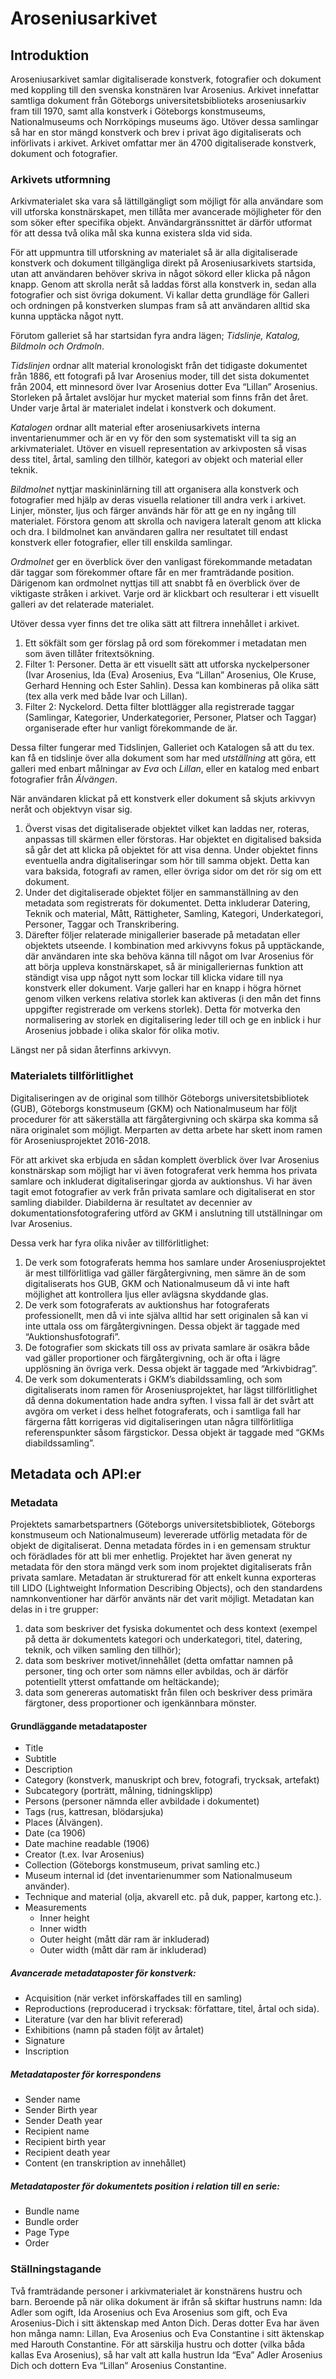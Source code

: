 # Aroseniusarkivet

## Introduktion

Aroseniusarkivet samlar digitaliserade konstverk, fotografier och dokument med koppling till den svenska konstnären Ivar Arosenius. Arkivet innefattar samtliga dokument från Göteborgs universitetsbiblioteks aroseniusarkiv fram till 1970, samt alla konstverk i Göteborgs konstmuseums, Nationalmuseums och Norrköpings museums ägo. Utöver dessa samlingar så har en stor mängd konstverk och brev i privat ägo digitaliserats och införlivats i arkivet. Arkivet omfattar mer än 4700 digitaliserade konstverk, dokument och fotografier.

### Arkivets utformning

Arkivmaterialet ska vara så lättillgängligt som möjligt för alla användare som vill utforska konstnärskapet, men tillåta mer avancerade möjligheter för den som söker efter specifika objekt. Användargränssnittet är därför utformat för att dessa två olika mål ska kunna existera sIda vid sida.

För att uppmuntra till utforskning av materialet så är alla digitaliserade konstverk och dokument tillgängliga direkt på Aroseniusarkivets startsida, utan att användaren behöver skriva in något sökord eller klicka på någon knapp. Genom att skrolla neråt så laddas först alla konstverk in, sedan alla fotografier och sist övriga dokument. Vi kallar detta grundläge för Galleri och ordningen på konstverken slumpas fram så att användaren alltid ska kunna upptäcka något nytt.

Förutom galleriet så har startsidan fyra andra lägen; _Tidslinje, Katalog, Bildmoln och Ordmoln_.

*Tidslinjen* ordnar allt material kronologiskt från det tidigaste dokumentet från 1886, ett fotografi på Ivar Arosenius moder, till det sista dokumentet från 2004, ett minnesord över Ivar Arosenius dotter Eva “Lillan” Arosenius. Storleken på årtalet avslöjar hur mycket material som finns från det året. Under varje årtal är materialet indelat i konstverk och dokument.

*Katalogen* ordnar allt material efter aroseniusarkivets interna inventarienummer och är en vy för den som systematiskt vill ta sig an arkivmaterialet. Utöver en visuell representation av arkivposten så visas dess titel, årtal, samling den tillhör, kategori av objekt och material eller teknik.

*Bildmolnet* nyttjar maskininlärning till att organisera alla konstverk och fotografier med hjälp av deras visuella relationer till andra verk i arkivet. Linjer, mönster, ljus och färger används här för att ge en ny ingång till materialet. Förstora genom att skrolla och navigera lateralt genom att klicka och dra. I bildmolnet kan användaren gallra ner resultatet till endast konstverk eller fotografier, eller till enskilda samlingar.

*Ordmolnet* ger en överblick över den vanligast förekommande metadatan där taggar som förekommer oftare får en mer framträdande position. Därigenom kan ordmolnet nyttjas till att snabbt få en överblick över de viktigaste stråken i arkivet. Varje ord är klickbart och resulterar i ett visuellt galleri av det relaterade materialet.

Utöver dessa vyer finns det tre olika sätt att filtrera innehållet i arkivet.

1. Ett sökfält som ger förslag på ord som förekommer i metadatan men som även tillåter fritextsökning.
2. Filter 1: Personer. Detta är ett visuellt sätt att utforska nyckelpersoner (Ivar Arosenius, Ida (Eva) Arosenius, Eva “Lillan” Arosenius, Ole Kruse, Gerhard Henning och Ester Sahlin). Dessa kan kombineras på olika sätt (tex alla verk med både Ivar och Lillan).
3. Filter 2: Nyckelord. Detta filter blottlägger alla registrerade taggar (Samlingar, Kategorier, Underkategorier, Personer, Platser och Taggar) organiserade efter hur vanligt förekommande de är.

Dessa filter fungerar med Tidslinjen, Galleriet och Katalogen så att du tex. kan få en tidslinje över alla dokument som har med _utställning_ att göra, ett galleri med enbart målningar av _Eva_ och _Lillan_, eller en katalog med enbart fotografier från _Älvängen_.

När användaren klickat på ett konstverk eller dokument så skjuts arkivvyn neråt och objektvyn visar sig.

1. Överst visas det digitaliserade objektet vilket kan laddas ner, roteras, anpassas till skärmen eller förstoras. Har objektet en digitalised baksida så går det att klicka på objektet för att visa denna. Under objektet finns eventuella andra digitaliseringar som hör till samma objekt. Detta kan vara baksida, fotografi av ramen, eller övriga sidor om det rör sig om ett dokument.
2. Under det digitaliserade objektet följer en sammanställning av den metadata som registrerats för dokumentet. Detta inkluderar Datering, Teknik och material, Mått, Rättigheter, Samling, Kategori, Underkategori, Personer, Taggar och Transkribering.
3. Därefter följer relaterade minigallerier baserade på metadatan eller objektets utseende. I kombination med arkivvyns fokus på upptäckande, där användaren inte ska behöva känna till något om Ivar Arosenius för att börja uppleva konstnärskapet, så är minigalleriernas funktion att ständigt visa upp något nytt som lockar till klicka vidare till nya konstverk eller dokument. Varje galleri har en knapp i högra hörnet genom vilken verkens relativa storlek kan aktiveras (i den mån det finns uppgifter registrerade om verkens storlek). Detta för motverka den normalisering av storlek en digitalisering leder till och ge en inblick i hur Arosenius jobbade i olika skalor för olika motiv.

Längst ner på sidan återfinns arkivvyn.

### Materialets tillförlitlighet

Digitaliseringen av de original som tillhör Göteborgs universitetsbibliotek (GUB), Göteborgs konstmuseum (GKM) och Nationalmuseum har följt procedurer för att säkerställa att färgåtergivning och skärpa ska komma så nära originalet som möjligt. Merparten av detta arbete har skett inom ramen för Aroseniusprojektet 2016-2018.

För att arkivet ska erbjuda en sådan komplett överblick över Ivar Arosenius konstnärskap som möjligt har vi även fotograferat verk hemma hos privata samlare och inkluderat digitaliseringar gjorda av auktionshus. Vi har även tagit emot fotografier av verk från privata samlare och digitaliserat en stor samling diabilder. Diabilderna är resultatet av decennier av dokumentationsfotografering utförd av GKM i anslutning till utställningar om Ivar Arosenius.

Dessa verk har fyra olika nivåer av tillförlitlighet:

1. De verk som fotograferats hemma hos samlare under Aroseniusprojektet är mest tillförlitliga vad gäller färgåtergivning, men sämre än de som digitaliserats hos GUB, GKM och Nationalmuseum då vi inte haft möjlighet att kontrollera ljus eller avlägsna skyddande glas.
2. De verk som fotograferats av auktionshus har fotograferats professionellt, men då vi inte själva alltid har sett originalen så kan vi inte uttala oss om färgåtergivningen. Dessa objekt är taggade med “Auktionshusfotografi”.
3. De fotografier som skickats till oss av privata samlare är osäkra både vad gäller proportioner och färgåtergivning, och är ofta i lägre upplösning än övriga verk. Dessa objekt är taggade med “Arkivbidrag”.
4. De verk som dokumenterats i GKM’s diabildssamling, och som digitaliserats inom ramen för Aroseniusprojektet, har lägst tillförlitlighet då denna dokumentation hade andra syften. I vissa fall är det svårt att avgöra om verket i dess helhet fotograferats, och i samtliga fall har färgerna fått korrigeras vid digitaliseringen utan några tillförlitliga referenspunkter såsom färgstickor. Dessa objekt är taggade med “GKMs diabildssamling”.

## Metadata och API:er
### Metadata

Projektets samarbetspartners (Göteborgs universitetsbibliotek, Göteborgs konstmuseum och Nationalmuseum) levererade utförlig metadata för de objekt de digitaliserat. Denna metadata fördes in i en gemensam struktur och förädlades för att bli mer enhetlig. Projektet har även generat ny metadata för den stora mängd verk som inom projektet digitaliserats från privata samlare. Metadatan är strukturerad för att enkelt kunna exporteras till LIDO (Lightweight Information Describing Objects), och den standardens namnkonventioner har därför använts när det varit möjligt. Metadatan kan delas in i tre grupper:

1. data som beskriver det fysiska dokumentet och dess kontext (exempel på detta är dokumentets kategori och underkategori, titel, datering, teknik, och vilken samling den tillhör);
2. data som beskriver motivet/innehållet (detta omfattar namnen på personer, ting och orter som nämns eller avbildas, och är därför potentiellt ytterst omfattande om heltäckande);
3. data som genereras automatiskt från filen och beskriver dess primära färgtoner, dess proportioner och igenkännbara mönster.

#### Grundläggande metadataposter

- Title
- Subtitle
- Description
- Category (konstverk, manuskript och brev, fotografi, trycksak, artefakt)
- Subcategory (porträtt, målning, tidningsklipp)
- Persons (personer nämnda eller avbildade i dokumentet)
- Tags (rus, kattresan, blödarsjuka)
- Places (Älvängen).
- Date (ca 1906)
- Date machine readable (1906)
- Creator (t.ex. Ivar Arosenius)
- Collection (Göteborgs konstmuseum, privat samling etc.)
- Museum internal id (det inventarienummer som Nationalmuseum använder).
- Technique and material (olja, akvarell etc. på duk, papper, kartong etc.).
- Measurements
  - Inner height
  - Inner width
  - Outer height (mått där ram är inkluderad)
  - Outer width (mått där ram är inkluderad)

##### Avancerade metadataposter för konstverk:

- Acquisition (när verket införskaffades till en samling)
- Reproductions (reproducerad i trycksak: författare, titel, årtal och sida).
- Literature (var den har blivit refererad)
- Exhibitions (namn på staden följt av årtalet)
- Signature
- Inscription

##### Metadataposter för korrespondens 

- Sender name
- Sender Birth year
- Sender Death year
- Recipient name
- Recipient birth year
- Recipient death year
- Content (en transkription av innehållet)

##### Metadataposter för dokumentets position i relation till en serie:

- Bundle name
- Bundle order
- Page Type
- Order
 
### Ställningstagande

Två framträdande personer i arkivmaterialet är konstnärens hustru och barn. Beroende på när olika dokument är ifrån så skiftar hustruns namn: Ida Adler som ogift, Ida Arosenius och Eva Arosenius som gift, och Eva Arosenius-Dich i sitt äktenskap med Anton Dich. Deras dotter Eva har även hon många namn: Lillan, Eva Arosenius och Eva Constantine i sitt äktenskap med Harouth Constantine. För att särskilja hustru och dotter (vilka båda kallas Eva Arosenius), så har valt att kalla hustrun Ida “Eva” Adler Arosenius Dich och dottern Eva “Lillan” Arosenius Constantine.
